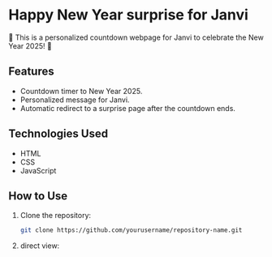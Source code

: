 # Happy New Year surprise for Janvi

🎉 This is a personalized countdown webpage for Janvi to celebrate the New Year 2025! 🎉

## Features
- Countdown timer to New Year 2025.
- Personalized message for Janvi.
- Automatic redirect to a surprise page after the countdown ends.

## Technologies Used
- HTML
- CSS
- JavaScript

## How to Use
1. Clone the repository:
   ```bash
   git clone https://github.com/yourusername/repository-name.git
2. direct view:
